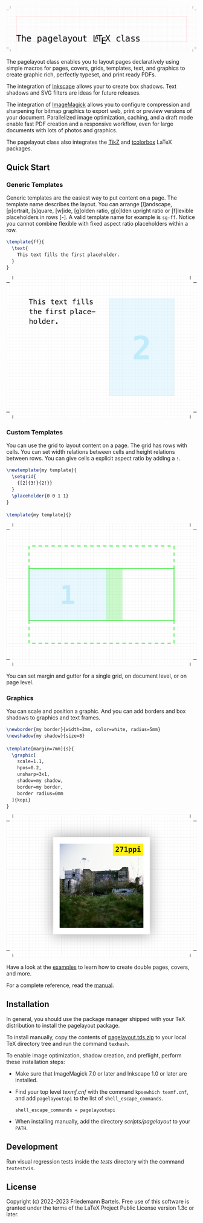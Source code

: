 ![The pagelayout LaTeX class](doc/banner.svg)

The pagelayout class enables you to layout pages declaratively using simple macros for pages, covers, grids, templates, text, and graphics to create graphic rich, perfectly typeset, and print ready PDFs.

The integration of [Inkscape](https://inkscape.org) allows your to create box shadows. Text shadows and SVG filters are ideas for future releases.

The integration of [ImageMagick](https://imagemagick.org) allows you to configure compression and sharpening for bitmap graphics to export web, print or preview versions of your document. Parallelized image optimization, caching, and a draft mode enable fast PDF creation and a responsive workflow, even for large documents with lots of photos and graphics.

The pagelayout class also integrates the [TikZ](https://www.ctan.org/pkg/pgf) and [tcolorbox](https://www.ctan.org/pkg/tcolorbox) LaTeX packages.

## Quick Start

### Generic Templates

Generic templates are the easiest way to put content on a page. The template name describes the layout. You can arrange [l]andscape, [p]ortrait, [s]quare, [w]ide, [g]olden ratio, g[o]lden upright ratio or [f]lexible placeholders in rows [-]. A valid template name for example is `sg-ff`. Notice you cannot combine flexible with fixed aspect ratio placeholders within a row.

```latex
\template{ff}{
  \text{
    This text fills the first placeholder.
  }
}
```

![Generic template](doc/quickstart-1.svg)

### Custom Templates

You can use the grid to layout content on a page. The grid has rows with cells. You can set width relations between cells and height relations between rows. You can give cells a explicit aspect ratio by adding a `!`.

```latex
\newtemplate{my template}{
  \setgrid{
    {[2]{3!}{2!}}
  }
  \placeholder{0 0 1 1}
}

\template{my template}{}
```

![Custom template](doc/quickstart-2.svg)

You can set margin and gutter for a single grid, on document level, or on page level.

### Graphics

You can scale and position a graphic. And you can add borders and box shadows to graphics and text frames.

```latex
\newborder{my border}{width=2mm, color=white, radius=5mm}
\newshadow{my shadow}{size=8}

\template[margin=7mm]{s}{
  \graphic[
    scale=1.1,
    hpos=0.2,
    unsharp=3x1,
    shadow=my shadow,
    border=my border,
    border radius=0mm
  ]{kopi}
}
```

![Photo with border and shadow](doc/quickstart-3.svg)

Have a look at the [examples](doc) to learn how to create double pages, covers, and more.

For a complete reference, read the [manual](doc/pagelayout-manual.pdf).

## Installation

In general, you should use the package manager shipped with your TeX distribution to install the pagelayout package.

To install manually, copy the contents of [pagelayout.tds.zip](https://github.com/friedemannbartels/latex-pagelayout/releases/download/v1.0.5/pagelayout.tds.zip) to your local TeX directory tree and run the command `texhash`.

To enable image optimization, shadow creation, and preflight, perform these installation steps:

- Make sure that ImageMagick 7.0 or later and Inkscape 1.0 or later are installed.

- Find your top level _texmf.cnf_ with the command `kpsewhich texmf.cnf`, and add `pagelayoutapi` to the list of `shell_escape_commands`.
  ```
  shell_escape_commands = pagelayoutapi
  ```
- When installing manually, add the directory _scripts/pagelayout_ to your `PATH`.

## Development

Run visual regression tests inside the _tests_ directory with the command `textestvis`.

## License

Copyright (c) 2022-2023 Friedemann Bartels. Free use of this software is granted under the terms of the LaTeX Project Public License version 1.3c or later.
